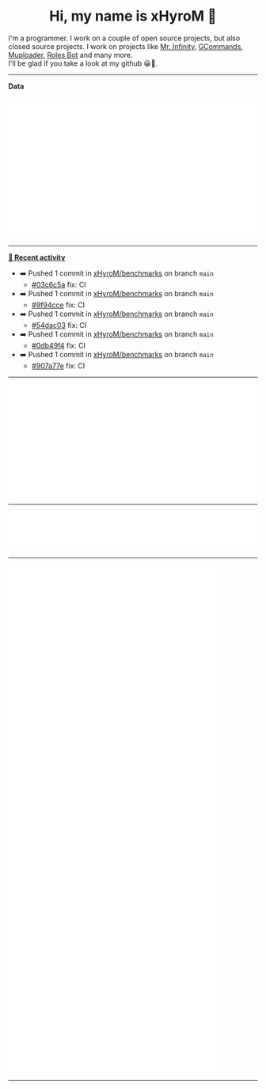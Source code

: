 <p align="center">
    <!-- <img src="https://avatars.githubusercontent.com/u/56601352" width="192" alt="hyro's pfp" /> -->
    <h1 align="center">Hi, my name is xHyroM 👋</h1>
</p>

I'm a programmer. I work on a couple of open source projects, but also closed source projects. I work on projects like [Mr. Infinity](https://discord.com/oauth2/authorize?client_id=720321585625694239&scope=bot%20applications.commands&permissions=8&redirect_uri=https://blobs.gq/imanager&prompt=consent&response_type=code), [GCommands](https://github.com/Garlic-Team/GCommands), [Muploader](https://github.com/xHyroM/Muploader), [Roles Bot](https://github.com/xHyroM/roles-bot) and many more.  
I'll be glad if you take a look at my github 😀👀.

___
**Data**

<img src="https://github.com/xHyroM/xHyroM/blob/master/.cache/base.svg">

___

**[📰 Recent activity](https://github.com/xHyroM)**
* ➡️ Pushed 1 commit in [xHyroM/benchmarks](https://github.com/xHyroM/benchmarks) on branch `main`
  * [#03c6c5a](https://github.com/xHyroM/benchmarks/commit/03c6c5a) fix: CI
* ➡️ Pushed 1 commit in [xHyroM/benchmarks](https://github.com/xHyroM/benchmarks) on branch `main`
  * [#9f94cce](https://github.com/xHyroM/benchmarks/commit/9f94cce) fix: CI
* ➡️ Pushed 1 commit in [xHyroM/benchmarks](https://github.com/xHyroM/benchmarks) on branch `main`
  * [#54dac03](https://github.com/xHyroM/benchmarks/commit/54dac03) fix: CI
* ➡️ Pushed 1 commit in [xHyroM/benchmarks](https://github.com/xHyroM/benchmarks) on branch `main`
  * [#0db49f4](https://github.com/xHyroM/benchmarks/commit/0db49f4) fix: CI
* ➡️ Pushed 1 commit in [xHyroM/benchmarks](https://github.com/xHyroM/benchmarks) on branch `main`
  * [#907a77e](https://github.com/xHyroM/benchmarks/commit/907a77e) fix: CI


___

<img src="https://github.com/xHyroM/xHyroM/blob/master/.cache/isocalendar.svg">

___

<img src="https://github.com/xHyroM/xHyroM/blob/master/.cache/languages.svg">

___

<img src="https://github.com/xHyroM/xHyroM/blob/master/.cache/achievements.svg">

___
